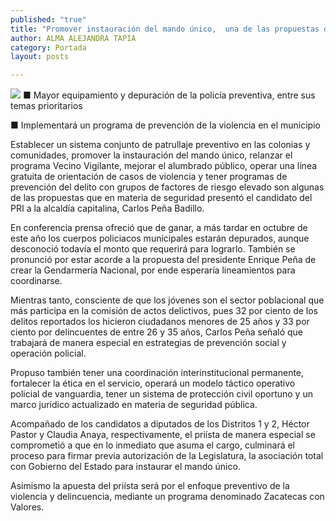 ```yaml
---
published: "true"
title: "Promover instauración del mando único,  una de las propuestas de Carlos Peña"
author: ALMA ALEJANDRA TAPIA
category: Portada
layout: posts

---
```


![](http://i.imgur.com/Kebg2NRm.jpg)
■ Mayor equipamiento y depuración de la policía preventiva, entre sus temas prioritarios

■ Implementará un programa de prevención de la violencia en el municipio

Establecer un sistema conjunto de patrullaje preventivo en las colonias y comunidades, promover la instauración del mando único, relanzar el programa Vecino Vigilante, mejorar el alumbrado público, operar una línea gratuita de orientación de casos de violencia y tener programas de prevención del delito con grupos de factores de riesgo elevado son algunas de las propuestas que en materia de seguridad presentó el candidato del PRI a la alcaldía capitalina, Carlos Peña Badillo.

En conferencia prensa ofreció que de ganar, a más tardar en octubre de este año los cuerpos policiacos municipales estarán depurados, aunque desconoció todavía el monto que requerirá para lograrlo. También se pronunció por estar acorde a la propuesta del presidente Enrique Peña de crear la Gendarmería Nacional, por ende esperaría lineamientos para coordinarse.

Mientras tanto, consciente de que los jóvenes son el sector poblacional que más participa en la comisión de actos delictivos, pues 32 por ciento de los delitos reportados los hicieron ciudadanos menores de 25 años y 33 por ciento por delincuentes de entre 26 y 35 años, Carlos Peña señaló que trabajará de manera especial en estrategias de prevención social y operación policial.

Propuso también tener una coordinación interinstitucional permanente, fortalecer la ética en el servicio, operará un modelo táctico operativo policial de vanguardia, tener un sistema de protección civil oportuno y un marco jurídico actualizado en materia de seguridad pública. 

Acompañado de los candidatos a diputados de los Distritos 1 y 2, Héctor Pastor y Claudia Anaya, respectivamente, el priísta de manera especial se comprometió a que en lo inmediato que asuma el cargo, culminará el proceso para firmar previa autorización de la Legislatura, la asociación total con Gobierno del Estado para instaurar el mando único.

Asimismo la apuesta del priísta será por el enfoque preventivo de la violencia y delincuencia, mediante un programa denominado Zacatecas con Valores.
